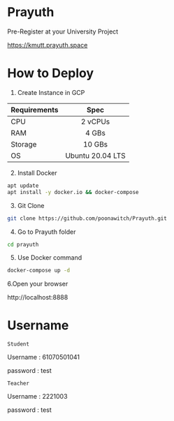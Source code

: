 # Prayuth
Pre-Register at your University Project

https://kmutt.prayuth.space


# How to Deploy
1. Create Instance in GCP

| Requirements  | Spec            | 
| ------------- |:---------------:| 
| CPU           | 2 vCPUs         |
| RAM           | 4 GBs           | 
| Storage       | 10 GBs          |
| OS            | Ubuntu 20.04 LTS|  

2. Install Docker

```bash
apt update
apt install -y docker.io && docker-compose
```

3. Git Clone

```bash
git clone https://github.com/poonawitch/Prayuth.git
```

4. Go to Prayuth folder

```bash
cd prayuth
```

5. Use Docker command

```bash
docker-compose up -d
```

6.Open your browser

http://localhost:8888 


# Username

`Student`

Username : 61070501041

password : test 

`Teacher`

Username : 2221003

password : test
